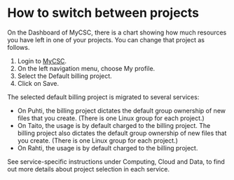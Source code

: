 # How to switch between projects

On the Dashboard of MyCSC, there is a chart showing how much resources
you have left in one of your projects. You can change that project as
follows.

1. Login to [MyCSC](https://my.csc.fi).
1. On the left navigation menu, choose My profile.
1. Select the Default billing project.
1. Click on Save.

The selected default billing project is migrated to several services:

* On Puhti, the billing project dictates the default group ownership
  of new files that you create. (There is one Linux group for each
  project.)
* On Taito, the usage is by default charged to the billing
  project. The billing project also dictates the default group
  ownership of new files that you create. (There is one Linux group
  for each project.)
* On Rahti, the usage is by default charged to the billing project.

See service-specific instructions under Computing, Cloud and Data, to
find out more details about project selection in each service.
